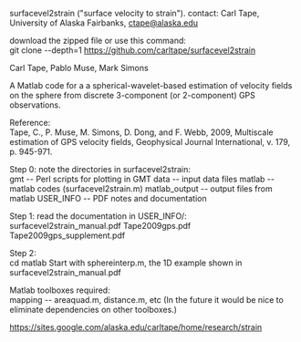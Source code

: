 surfacevel2strain ("surface velocity to strain"). 
contact: Carl Tape, University of Alaska Fairbanks, ctape@alaska.edu

download the zipped file or use this command:  
git clone --depth=1 https://github.com/carltape/surfacevel2strain

Carl Tape, Pablo Muse, Mark Simons

A Matlab code for a a spherical-wavelet-based estimation of velocity fields on the sphere from discrete 3-component (or 2-component) GPS observations.

Reference:  
Tape, C., P. Muse, M. Simons, D. Dong, and F. Webb, 2009,
Multiscale estimation of GPS velocity fields, Geophysical Journal International, v. 179, p. 945-971.

Step 0: note the directories in surfacevel2strain:  
  gmt           -- Perl scripts for plotting in GMT 
  data          -- input data files 
  matlab        -- matlab codes (surfacevel2strain.m) 
  matlab_output -- output files from matlab 
  USER_INFO     -- PDF notes and documentation 

Step 1: read the documentation in USER_INFO/:  
  surfacevel2strain_manual.pdf 
  Tape2009gps.pdf 
  Tape2009gps_supplement.pdf 

Step 2:  
  cd matlab 
  Start with sphereinterp.m, the 1D example shown in surfacevel2strain_manual.pdf 

Matlab toolboxes required:  
  mapping       -- areaquad.m, distance.m, etc 
(In the future it would be nice to eliminate dependencies on other toolboxes.)

https://sites.google.com/alaska.edu/carltape/home/research/strain